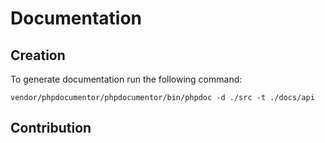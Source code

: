# Documentation

## Creation

To generate documentation run the following command:

``` 
vendor/phpdocumentor/phpdocumentor/bin/phpdoc -d ./src -t ./docs/api
```

## Contribution
